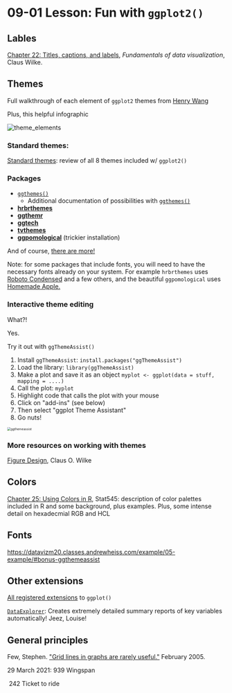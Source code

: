 # 09-01 Lesson: Fun with `ggplot2()`

## Lables

[Chapter 22: Titles, captions, and labels](https://clauswilke.com/dataviz/figure-titles-captions.html), *Fundamentals of data visualization*, Claus Wilke.



## Themes

Full walkthrough of each element of `ggplot2` themes from [Henry Wang](https://henrywang.nl/ggplot2-theme-elements-demonstration/)

Plus, this helpful infographic 



![theme_elements](/Users/emilybeam/Dropbox/EC137.S21/images/theme_elements.png)

### Standard themes: 

[Standard themes](https://ggplot2.tidyverse.org/reference/ggtheme.html): review of all 8 themes included w/ `ggplot2()`



### Packages

- [`ggthemes()`](https://github.com/jrnold/ggthemes) 
  - Additional documentation of possibilities with [`ggthemes()`](https://yutannihilation.github.io/allYourFigureAreBelongToUs/ggthemes/)
- [**hrbrthemes**](https://github.com/hrbrmstr/hrbrthemes)
- [**ggthemr**](https://github.com/cttobin/ggthemr)
- [**ggtech**](https://github.com/ricardo-bion/ggtech)
- [**tvthemes**](https://ryo-n7.github.io/2019-05-16-introducing-tvthemes-package/)
- [**ggpomological**](https://www.garrickadenbuie.com/project/ggpomological/) (trickier installation)

And of course, [there are more!](https://rfortherestofus.com/2019/08/themes-to-improve-your-ggplot-figures/)

Note: for some packages that include fonts, you will need to have the necessary fonts already on your system. For example `hrbrthemes` uses [Roboto Condensed](https://fonts.google.com/specimen/Roboto+Condensed?preview.text_type=custom) and a few others, and the beautiful `ggpomological` uses [Homemade Apple.](https://fonts.google.com/specimen/Homemade+Apple)





### Interactive theme editing

What?! 

Yes. 

Try it out with `ggThemeAssist()`

1. Install `ggThemeAssist`: `install.packages("ggThemeAssist")`
2. Load the library: `library(ggThemeAssist)`
3. Make a plot and save it as an object `myplot <- ggplot(data = stuff, mapping = ....)`
4. Call the plot: `myplot`
5. Highlight code that calls the plot with your mouse
6. Click on "add-ins" (see below)
7. Then select "ggplot Theme Assistant"
8. Go nuts!

<img src="/Users/emilybeam/Dropbox/EC137.S21/images/ggthemeassist.png" alt="ggthemeassist" style="zoom:50%;" />



### More resources on working with themes

[Figure Design](https://wilkelab.org/SDS375/slides/figure-design.html), Claus O. Wilke

## Colors

[Chapter 25: Using Colors in R](https://stat545.com/colors.html), Stat545: description of color palettes included in R and some background, plus examples. Plus, some intense detail on hexadecmial RGB and HCL

## Fonts

https://datavizm20.classes.andrewheiss.com/example/05-example/#bonus-ggthemeassist

## Other extensions

[All registered extensions](https://exts.ggplot2.tidyverse.org/gallery/) to `ggplot()`

[`DataExplorer`](https://www.rdocumentation.org/packages/DataExplorer/versions/0.8.2): Creates extremely detailed summary reports of key variables automatically! Jeez, Louise! 

## General principles

Few, Stephen. ["Grid lines in graphs are rarely useful."](http://www.perceptualedge.com/articles/dmreview/grid_lines.pdf) February 2005.





29 March 2021: 939 Wingspan

​							242 Ticket to ride

